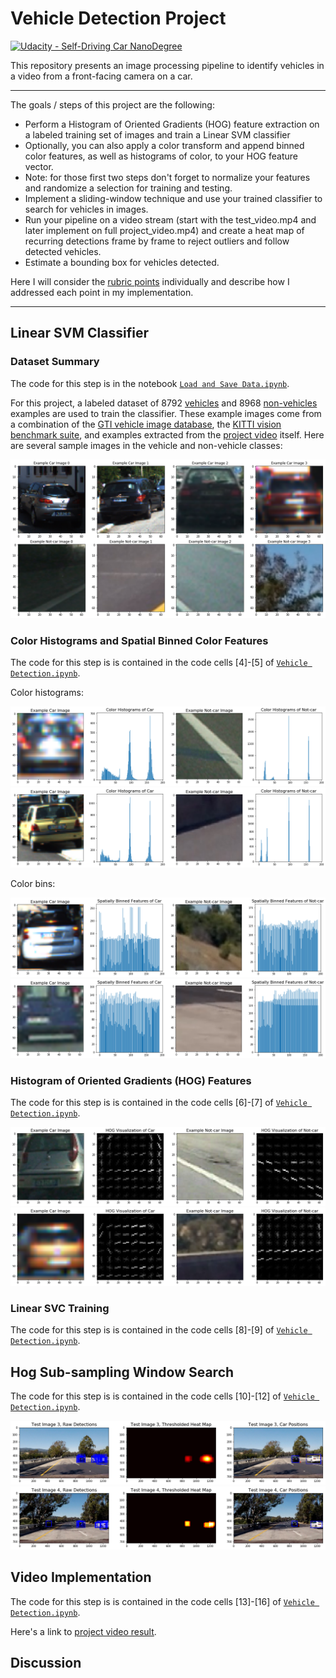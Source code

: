 # Vehicle Detection Project
[![Udacity - Self-Driving Car NanoDegree](https://s3.amazonaws.com/udacity-sdc/github/shield-carnd.svg)](http://www.udacity.com/drive)

This repository presents an image processing pipeline to identify vehicles in a video from a front-facing camera on a car.

---

The goals / steps of this project are the following:

* Perform a Histogram of Oriented Gradients (HOG) feature extraction on a labeled training set of images and train a Linear SVM classifier
* Optionally, you can also apply a color transform and append binned color features, as well as histograms of color, to your HOG feature vector. 
* Note: for those first two steps don't forget to normalize your features and randomize a selection for training and testing.
* Implement a sliding-window technique and use your trained classifier to search for vehicles in images.
* Run your pipeline on a video stream (start with the test_video.mp4 and later implement on full project_video.mp4) and create a heat map of recurring detections frame by frame to reject outliers and follow detected vehicles.
* Estimate a bounding box for vehicles detected.

Here I will consider the [rubric points](https://review.udacity.com/#!/rubrics/513/view) individually and describe how I addressed each point in my implementation.  

[//]: # (Image References)

[image1]: ./output_images/example_car_noncar.png "Data Visualization"
[image2]: ./output_images/color_hist1.png "Color Histograms 1"
[image3]: ./output_images/color_hist2.png "Color Histograms 2"
[image4]: ./output_images/color_bins1.png "Color Binning 1"
[image5]: ./output_images/color_bins2.png "Color Binning 2"
[image6]: ./output_images/hog1.png "HOG 1"
[image7]: ./output_images/hog2.png "HOG 2"
[image8]: ./output_images/search_heat1.png "Window Search 1"
[image9]: ./output_images/search_heat2.png "Window Search 2"

---


## Linear SVM Classifier

### Dataset Summary

The code for this step is in the notebook [`Load and Save Data.ipynb`](https://github.com/YuxingLiu/CarND-Vehicle-Detection/blob/master/Load%20and%20Save%20Data.ipynb).  

For this project, a labeled dataset of 8792 [vehicles](https://s3.amazonaws.com/udacity-sdc/Vehicle_Tracking/vehicles_smallset.zip) and 8968 [non-vehicles](https://s3.amazonaws.com/udacity-sdc/Vehicle_Tracking/non-vehicles.zip) examples are used to train the classifier. These example images come from a combination of the [GTI vehicle image database](http://www.gti.ssr.upm.es/data/Vehicle_database.html), the [KITTI vision benchmark suite](http://www.cvlibs.net/datasets/kitti/), and examples extracted from the [project video](https://github.com/YuxingLiu/CarND-Vehicle-Detection/blob/master/project_video.mp4) itself. Here are several sample images in the vehicle and non-vehicle classes:

![alt text][image1]


### Color Histograms and Spatial Binned Color Features

The code for this step is is contained in the code cells [4]-[5] of [`Vehicle Detection.ipynb`](https://github.com/YuxingLiu/CarND-Vehicle-Detection/blob/master/Vehicle%20Detection.ipynb).  

Color histograms:

![alt text][image2]
![alt text][image3]

Color bins:

![alt text][image4]
![alt text][image5]

### Histogram of Oriented Gradients (HOG) Features

The code for this step is is contained in the code cells [6]-[7] of [`Vehicle Detection.ipynb`](https://github.com/YuxingLiu/CarND-Vehicle-Detection/blob/master/Vehicle%20Detection.ipynb).  

![alt text][image6]
![alt text][image7]

### Linear SVC Training

The code for this step is is contained in the code cells [8]-[9] of [`Vehicle Detection.ipynb`](https://github.com/YuxingLiu/CarND-Vehicle-Detection/blob/master/Vehicle%20Detection.ipynb).  

## Hog Sub-sampling Window Search

The code for this step is is contained in the code cells [10]-[12] of [`Vehicle Detection.ipynb`](https://github.com/YuxingLiu/CarND-Vehicle-Detection/blob/master/Vehicle%20Detection.ipynb).  

![alt text][image8]
![alt text][image9]

## Video Implementation

The code for this step is is contained in the code cells [13]-[16] of [`Vehicle Detection.ipynb`](https://github.com/YuxingLiu/CarND-Vehicle-Detection/blob/master/Vehicle%20Detection.ipynb).  

Here's a link to [project video result](./test_videos_output/project_video.mp4).


## Discussion

